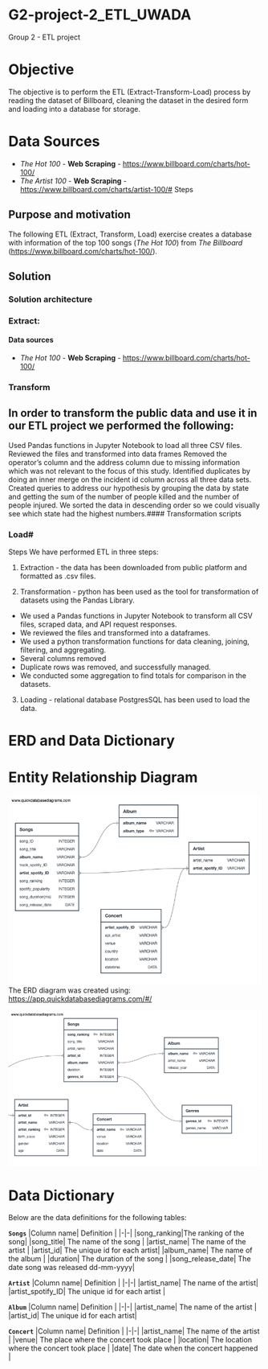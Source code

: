 # G2-project-2_ETL_UWADA
Group 2 - ETL project

# Objective
The objective is to perform the ETL (Extract-Transform-Load) process by reading the dataset of Billboard, cleaning the dataset in the desired form and loading into a database for storage.

# Data Sources
- *The Hot 100* - **Web Scraping** - https://www.billboard.com/charts/hot-100/
- *The Artist 100* - **Web Scraping** - https://www.billboard.com/charts/artist-100/# Steps

## Purpose and motivation
The following ETL (Extract, Transform, Load) exercise creates a database with information of the top 100 songs (*The Hot 100*) from *The Billboard* (https://www.billboard.com/charts/hot-100/).

## Solution

### Solution architecture
### Extract:
#### Data sources
- *The Hot 100* - **Web Scraping** - https://www.billboard.com/charts/hot-100/

### Transform
In order to transform the public data and use it in our ETL project we performed the following:
- 
Used Pandas functions in Jupyter Notebook to load all three CSV files.
Reviewed the files and transformed into data frames
Removed the operator’s column and the address column due to missing information which was not relevant to the focus of this study.
Identified duplicates by doing an inner merge on the incident id column across all three data sets.
Created queries to address our hypothesis by grouping the data by state and getting the sum of the number of people killed and the number of people injured. We sorted the data in descending order so we could visually see which state had the highest numbers.#### Transformation scripts

### Load# 

Steps
We have performed ETL in three steps:

1. Extraction - the data has been downloaded from public platform and formatted as .csv files.

2. Transformation - python has been used as the tool for transformation of datasets using the Pandas Library.

- We used a Pandas functions in Jupyter Notebook to transform all CSV files, scraped data, and API request responses.
- We reviewed the files and transformed into a dataframes.
- We used a python transformation functions for data cleaning, joining, filtering, and aggregating.
- Several columns removed
- Duplicate rows was removed, and successfully managed.
- We conducted some aggregation to find totals for comparison in the datasets.

3. Loading - relational database PostgresSQL has been used to load the data.

# ERD and Data Dictionary
# Entity Relationship Diagram

![ERD](https://github.com/P219-C/G2-project-2_ETL_UWADA/blob/Oksana/ERD/QuickDBD-export%20(2).png)
The ERD diagram was created using: https://app.quickdatabasediagrams.com/#/

![test](https://github.com/P219-C/G2-project-2_ETL_UWADA/blob/Oksana/ERD/QuickDBD-export.png)

# Data Dictionary
Below are the data definitions for the following tables:

<b>`Songs`</b>
|Column name| Definition | 
|-|-|
|song_ranking|The ranking of the song| 
|song_title| The name of the song |
|artist_name| The name of the artist |
|artist_id| The unique id for each artist|
|album_name| The name of the album |
|duration| The duration of the song |
|song_release_date| The date song was released dd-mm-yyyy|

<b>`Artist`</b>
|Column name| Definition | 
|-|-|
|artist_name| The name of the artist|
|artist_spotify_ID| The unique id for each artist |

<b>`Album`</b>
|Column name| Definition | 
|-|-|
|artist_name| The name of the artist |
|artist_id| The unique id for each artist|

<b>`Concert`</b>
|Column name| Definition | 
|-|-|
|artist_name| The name of the artist |
|venue| The place where the concert took place |
|location| The location where the concert took place |
|date| The date when the concert happened |
